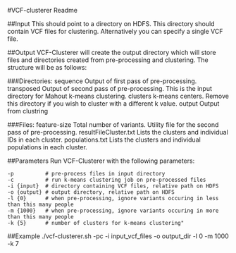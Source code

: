 #VCF-clusterer Readme



##Input
This should point to a directory on HDFS. This directory should contain VCF files for clustering. Alternatively you can specify a single VCF file.

##Output
VCF-Clusterer will create the output directory which will store files and directories created from pre-processing and clustering. The structure will be as follows:

###Directories:
sequence      Output of first pass of pre-processing.
transposed    Output of second pass of pre-processing. This is the input directory for Mahout k-means clustering.
clusters      k-means centers. Remove this directory if you wish to cluster with a different k value.
output        Output from clustring

###Files:
feature-size           Total number of variants. Utility file for the second pass of pre-processing.
resultFileCluster.txt  Lists the clusters and individual IDs in each cluster.
populations.txt        Lists the clusters and individual populations in each cluster.

##Parameters
Run VCF-Clusterer with the following parameters:

```
-p          # pre-process files in input directory
-c          # run k-means clustering job on pre-processed files
-i {input}  # directory containing VCF files, relative path on HDFS
-o {output} # output directory, relative path on HDFS
-l {0}      # when pre-processing, ignore variants occuring in less than this many people
-m {1000}   # when pre-processing, ignore variants occuring in more than this many people
-k {5}      # number of clusters for k-means clustering" 
```

##Example
./vcf-clusterer.sh -pc -i input_vcf_files -o output_dir -l 0 -m 1000 -k 7

